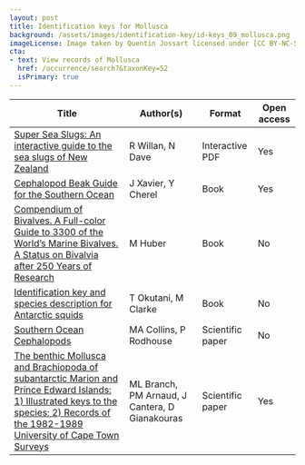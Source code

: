 ```yaml
---
layout: post
title: Identification keys for Mollusca
background: /assets/images/identification-key/id-keys_09_mollusca.png
imageLicense: Image taken by Quentin Jossart licensed under [CC BY-NC-SA 4.0](https://creativecommons.org/licenses/by-nc-sa/4.0/).
cta:
- text: View records of Mollusca
  href: /occurrence/search?&taxonKey=52
  isPrimary: true
---
```


Title | Author(s) | Format | Open access | 
-- | -- | -- | -- |
[Super Sea Slugs: An interactive guide to the sea slugs of New Zealand](https://niwa.co.nz/sites/niwa.co.nz/files/Super%20Sea%20Slugs_Version%201_2020.pdf) | R Willan, N Dave | Interactive PDF | Yes | 
[Cephalopod Beak Guide for the Southern Ocean](https://nora.nerc.ac.uk/id/eprint/13035/8/2009_Xavier%20Cherel_beak%20guide%20corrected%2022SET2017.pdf) | J Xavier, Y Cherel | Book | Yes | 
[Compendium  of Bivalves. A Full-color Guide to 3300 of the World’s Marine Bivalves. A Status on Bivalvia after 250 Years of Research](https://www.worldcat.org/title/compendium-of-bivalves-a-full-color-guide-to-3300-of-the-worlds-marine-bivalves-a-status-on-bivalvia-after-250-years-of-research/oclc/731313229&referer=brief_results) | M Huber | Book | No | 
[Identification key and species description for Antarctic squids](https://www.worldcat.org/title/identification-key-and-species-description-for-antarctic-squids/oclc/13592347&referer=brief_results) | T Okutani, M Clarke | Book | No | 
[Southern Ocean Cephalopods](https://www.sciencedirect.com/science/article/pii/S0065288105500038) | MA Collins, P Rodhouse | Scientific paper | No | 
[The  benthic Mollusca and Brachiopoda of subantarctic Marion and Prince  Edward Islands: 1) Illustrated keys to the species; 2) Records of the  1982-1989 University of Cape Town Surveys](https://nextcloud.bebif.be/s/G4gg9LqMWnr2xca) | ML Branch, PM Arnaud, J Cantera, D Gianakouras | Scientific paper | Yes | 



